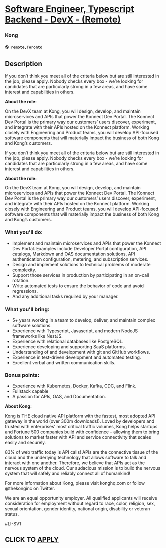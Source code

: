 # [Software Engineer, Typescript Backend - DevX - (Remote)](https://www.remotewlb.com/apply/software-engineer-typescript-backend-devx-remote)  
### Kong  
#### `🌎 remote,Toronto`  

## Description

If you don’t think you meet all of the criteria below but are still interested in the job, please apply. Nobody checks every box - we’re looking for candidates that are particularly strong in a few areas, and have some interest and capabilities in others.

  

 **About the role:**

  

On the DevX team at Kong, you will design, develop, and maintain microservices and APIs that power the Konnect Dev Portal. The Konnect Dev Portal is the primary way our customers’ users discover, experiment, and integrate with their APIs hosted on the Konnect platform. Working closely with Engineering and Product teams, you will develop API-focused software components that will materially impact the business of both Kong and Kong’s customers.

  

If you don’t think you meet all of the criteria below but are still interested in the job, please apply. Nobody checks every box - we’re looking for candidates that are particularly strong in a few areas, and have some interest and capabilities in others.

  

 **About the role:**

  

On the DevX team at Kong, you will design, develop, and maintain microservices and APIs that power the Konnect Dev Portal. The Konnect Dev Portal is the primary way our customers’ users discover, experiment, and integrate with their APIs hosted on the Konnect platform. Working closely with Engineering and Product teams, you will develop API-focused software components that will materially impact the business of both Kong and Kong’s customers.

  

### What you'll do:

* Implement and maintain microservices and APIs that power the Konnect Dev Portal. Examples include Developer Portal configuration, API catalogs, Markdown and OAS documentation solutions, API authentication configuration, metering, and subscription services. 
* Design and implement solutions to technical problems of moderate complexity.
* Support those services in production by participating in an on-call rotation.
* Write automated tests to ensure the behavior of code and avoid regressions.
* And any additional tasks required by your manager.

  

### What you'll bring:

* 5+ years working in a team to develop, deliver, and maintain complex software solutions.
* Experience with Typescript, Javascript, and modern NodeJS frameworks like NestJS.
* Experience with relational databases like PostgreSQL.
* Experience developing and supporting SaaS platforms.
* Understanding of and development with git and GitHub workflows.
* Experience in test-driven development and automated testing.
* Excellent verbal and written communication skills.

  

### Bonus points:

* Experience with Kubernetes, Docker, Kafka, CDC, and Flink.
* Fullstack capable
* A passion for APIs, OAS, and Documentation.

  

 **About Kong:**

  

Kong is THE cloud native API platform with the fastest, most adopted API gateway in the world (over 300m downloads!). Loved by developers and trusted with enterprises’ most critical traffic volumes, Kong helps startups and Fortune 500 companies build with confidence – allowing them to bring solutions to market faster with API and service connectivity that scales easily and securely.

  

83% of web traffic today is API calls! APIs are the connective tissue of the cloud and the underlying technology that allows software to talk and interact with one another. Therefore, we believe that APIs act as the nervous system of the cloud. Our audacious mission is to build the nervous system that will safely and reliably connect all of humankind!

  

For more information about Kong, please visit konghq.com or follow @thekonginc on Twitter.

  

We are an equal opportunity employer. All qualified applicants will receive consideration for employment without regard to race, color, religion, sex, sexual orientation, gender identity, national origin, disability or veteran status.

  

#LI-SV1

  
## CLICK TO [APPLY](https://www.remotewlb.com/apply/software-engineer-typescript-backend-devx-remote)

